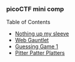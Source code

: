 ### picoCTF mini comp 

Table of Contents

* [Nothing up my sleeve](nothing_up_my_sleeve)
* [Web Gauntlet](web_gauntlet)
* [Guessing Game 1](guessing_game_1)
* [Pitter Patter Platters](pitter_patter)